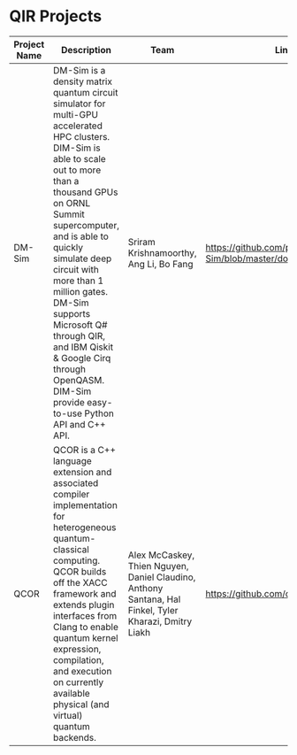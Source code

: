 # QIR Projects #

| Project Name | Description | Team | Link |
|--------------|-------------|------|------|
| DM-Sim       | DM-Sim is a density matrix quantum circuit simulator for multi-GPU accelerated HPC clusters. DIM-Sim is able to scale out to more than a thousand GPUs on ORNL Summit supercomputer, and is able to quickly simulate deep circuit with more than 1 million gates. DM-Sim supports Microsoft Q# through QIR, and IBM Qiskit & Google Cirq through OpenQASM. DIM-Sim provide easy-to-use Python API and C++ API. | Sriram Krishnamoorthy, Ang Li, Bo Fang | https://github.com/pnnl/DM-Sim/blob/master/doc/paper_sc20.pdf |
| QCOR         | QCOR is a C++ language extension and associated compiler implementation for heterogeneous quantum-classical computing. QCOR builds off the XACC framework and extends plugin interfaces from Clang to enable quantum kernel expression, compilation, and execution on currently available physical (and virtual) quantum backends. | Alex McCaskey, Thien Nguyen, Daniel Claudino, Anthony Santana, Hal Finkel, Tyler Kharazi, Dmitry Liakh | https://github.com/ornl-qci/qcor |


